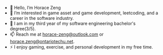 - 👋 Hello, I’m Horace Zeng
- 👀 I’m interested in game asset and game development, leetcoding, and a career in the software industry.
- 🌱 I am in my third year of my software engineering bachelor's degree(3/5).
- 📫 Reach me at horace-zeng@outlook.com or horace.zeng@ontariotechu.net.
- ⚡ I enjoy gaming, exercise, and personal development in my free time.
